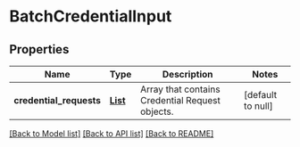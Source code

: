 # BatchCredentialInput

## Properties

| Name                    | Type                                                          | Description                                     | Notes             |
| ----------------------- | ------------------------------------------------------------- | ----------------------------------------------- | ----------------- |
| **credential_requests** | [**List**](BatchCredentialInput_credential_requests_inner.md) | Array that contains Credential Request objects. | [default to null] |

[[Back to Model list]](../README.md#documentation-for-models) [[Back to API list]](../README.md#documentation-for-api-endpoints) [[Back to README]](../README.md)
